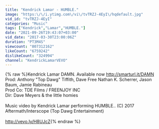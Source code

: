 ```yaml
---
title: "Kendrick Lamar - HUMBLE."
image: "https:\/\/i.ytimg.com\/vi\/tvTRZJ-4EyI\/hqdefault.jpg"
vid_id: "tvTRZJ-4EyI"
categories: "Music"
tags: ["Kendrick","Lamar","HUMBLE."]
date: "2021-09-26T19:43:07+03:00"
vid_date: "2017-03-30T23:00:06Z"
duration: "PT3M4S"
viewcount: "807312162"
likeCount: "6759242"
dislikeCount: "324994"
channel: "KendrickLamarVEVO"
---
```

{% raw %}Kendrick Lamar DAMN. Available now <a rel="nofollow" target="blank" href="http://smarturl.it/DAMN">http://smarturl.it/DAMN</a><br />Prod: Anthony &quot;Top Dawg&quot; Tiffith, Dave Free Nathan K. Scherrer, Jason Baum, Jamie Rabineau<br />Prod Co: TDE Films / FREENJOY INC<br />Dir: Dave Meyers &amp; the little homies <br /><br />Music video by Kendrick Lamar performing HUMBLE.. (C) 2017 Aftermath/Interscope (Top Dawg Entertainment)<br /><br /><a rel="nofollow" target="blank" href="http://vevo.ly/H8UJcZ">http://vevo.ly/H8UJcZ</a>{% endraw %}
